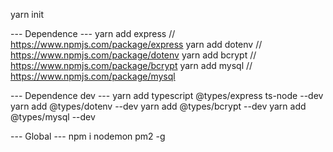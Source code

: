 yarn init

--- Dependence ---
yarn add express // https://www.npmjs.com/package/express
yarn add dotenv // https://www.npmjs.com/package/dotenv
yarn add bcrypt // https://www.npmjs.com/package/bcrypt
yarn add mysql // https://www.npmjs.com/package/mysql

--- Dependence dev ---
yarn add typescript @types/express ts-node --dev
yarn add @types/dotenv --dev
yarn add @types/bcrypt --dev
yarn add @types/mysql --dev

--- Global ---
npm i nodemon pm2 -g

